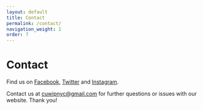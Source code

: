 ```yaml
---
layout: default
title: Contact
permalink: /contact/
navigation_weight: 1
order: 7
---
```


# Contact
 
Find us on [Facebook](https://www.facebook.com/pg/cuwipnyc),
[Twitter](https://www.instagram.com/cuwip_nyc/) and
[Instagram](https://www.instagram.com/cuwip_nyc/). 

Contact us at cuwipnyc@gmail.com for further questions or issues with our
website. Thank you!  
